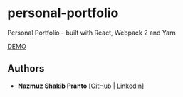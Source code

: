 # personal-portfolio

Personal Portfolio - built with React, Webpack 2 and Yarn

[DEMO](http://nsp.surge.sh/)

## Authors
* **Nazmuz Shakib Pranto** [[GitHub](https://github.com/npranto) | [LinkedIn](https://www.linkedin.com/in/npranto/)]
